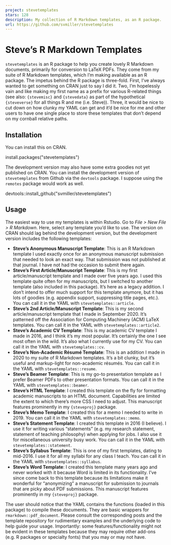 ```yaml
---
project: stevetemplates
stars: 128
description: My collection of R Markdown templates, as an R package.
url: https://github.com/svmiller/stevetemplates
---
```


Steve’s R Markdown Templates
============================

`stevetemplates` is an R package to help you create lovely R Markdown documents, primarily for conversion to LaTeX PDFs. They come from my suite of R Markdown templates, which I’m making available as an R package. The impetus behind the R package is three-fold. First, I’ve always wanted to get something on CRAN just to say I did it. Two, I’m hopelessly vain and like making my first name as a prefix for various R-related things (see also: `{stevemisc}` and `{stevedata}` as part of the hypothetical `{steveverse}` for all things R and me (i.e. Steve)). Three, it would be nice to cut down on how clunky my YAML can get and it’d be nice for me and other users to have one single place to store these templates that don’t depend on my cornball relative paths.

Installation
------------

You can install this on CRAN.

install.packages("stevetemplates")

The development version may also have some extra goodies not yet published on CRAN. You can install the development version of `stevetemplates` from Github via the `devtools` package. I suppose using the `remotes` package would work as well.

devtools::install\_github("svmiller/stevetemplates")

Usage
-----

The easiest way to use my templates is within Rstudio. Go to _File > New File > R Markdown_. Here, select any template you’d like to use. The version on CRAN should lag behind the development version, but the development version includes the following templates:

-   **Steve’s Anonymous Manuscript Template**: This is an R Markdown template I used exactly once for an anonymous manuscript submission that needed to look an exact way. That submission was not published at that journal. I have not had the occasion to submit there again.
-   **Steve’s First Article/Manuscript Template**: This is my first article/manuscript template and I made over five years ago. I used this template quite often for my manuscripts, but I switched to another template (also included in this package). It’s here as a legacy addition. I don’t intend to offer much support for this template anymore, but it has lots of goodies (e.g. appendix support, suppressing title pages, etc.). You can call it in the YAML with `stevetemplates::article`.
-   **Steve’s 2nd Article/Manuscript Template**: This is my second article/manuscript template that I made in September 2020. It’s patterned off the Association for Computing Machinery (ACM) LaTeX templates. You can call it in the YAML with `stevetemplates::article2`.
-   **Steve’s Academic CV Template**: This is my academic CV template I made in 2016, and I think it’s my most popular. It’s certainly the one I see most often in the wild. It’s also what I currently use for my CV. You can call it in the YAML with `stevetemplates::cv`.
-   **Steve’s Non-Academic Résumé Template**: This is an addition I made in 2020 to my suite of R Markdown templates. It’s a bit clunky, but it’s useful and markup-light for non-academic résumés. You can call it in the YAML with `stevetemplates::resume`.
-   **Steve’s Beamer Template**: This is my go-to presentation template as I prefer Beamer PDFs to other presentation formats. You can call it in the YAML with `stevetemplates::beamer`.
-   **Steve’s HTML Template**: I created this template on the fly for formatting academic manuscripts to an HTML document. Capabilities are limited the extent to which there’s more CSS I need to adjust. This manuscript features prominently in my `{steveproj}` package.
-   **Steve’s Memo Template**: I created this for a memo I needed to write in 2019. You can call it in the YAML with `stevetemplates::memo`.
-   **Steve’s Statement Template**: I created this template in 2016 (I believe). I use it for writing various “statements” (e.g. my research statement, statement of teaching philosophy) when applying for jobs. I also use it for miscellaneous university busy work. You can call it in the YAML with `stevetemplates::statement`.
-   **Steve’s Syllabus Template**: This is one of my first templates, dating to mid-2016. I use it for all my syllabi for any class I teach. You can call it in the YAML with `stevetemplates::syllabus`.
-   **Steve’s Word Template**: I created this template many years ago and never worked with it because Word is limited in its functionality. I’ve since come back to this template because its limitations make it wonderful for “anonymizing” a manuscript for submission to journals that are picky about PDF submissions. This manuscript features prominently in my `{steveproj}` package.

The user should notice that the YAML contains the functions (loaded in this package) to compile these documents. They are basic wrappers for `rmarkdown::pdf_document`. Please consult the corresponding posts and the template repository for rudimentary examples and the underlying code to help guide your usage. Importantly: some features/functionality might not be evident in these templates because they may require other add-ons (e.g. R packages or specialty fonts) that you may or may not have.
